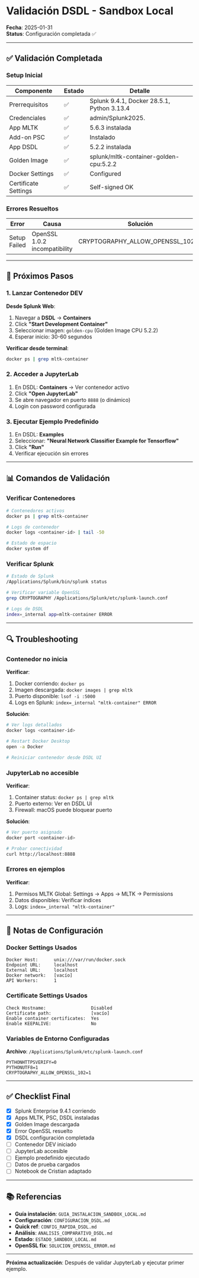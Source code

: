 # Validación DSDL - Sandbox Local

**Fecha**: 2025-01-31  
**Status**: Configuración completada ✅

---

## ✅ Validación Completada

### Setup Inicial

| Componente | Estado | Detalle |
|------------|--------|---------|
| Prerrequisitos | ✅ | Splunk 9.4.1, Docker 28.5.1, Python 3.13.4 |
| Credenciales | ✅ | admin/Splunk2025. |
| App MLTK | ✅ | 5.6.3 instalada |
| Add-on PSC | ✅ | Instalado |
| App DSDL | ✅ | 5.2.2 instalada |
| Golden Image | ✅ | splunk/mltk-container-golden-cpu:5.2.2 |
| Docker Settings | ✅ | Configured |
| Certificate Settings | ✅ | Self-signed OK |

### Errores Resueltos

| Error | Causa | Solución |
|-------|-------|----------|
| Setup Failed | OpenSSL 1.0.2 incompatibility | CRYPTOGRAPHY_ALLOW_OPENSSL_102=1 |

---

## 🚀 Próximos Pasos

### 1. Lanzar Contenedor DEV

**Desde Splunk Web**:
1. Navegar a **DSDL** → **Containers**
2. Click **"Start Development Container"**
3. Seleccionar imagen: `golden-cpu` (Golden Image CPU 5.2.2)
4. Esperar inicio: 30-60 segundos

**Verificar desde terminal**:
```bash
docker ps | grep mltk-container
```

### 2. Acceder a JupyterLab

1. En DSDL: **Containers** → Ver contenedor activo
2. Click **"Open JupyterLab"**
3. Se abre navegador en puerto `8888` (o dinámico)
4. Login con password configurada

### 3. Ejecutar Ejemplo Predefinido

1. En DSDL: **Examples**
2. Seleccionar: **"Neural Network Classifier Example for Tensorflow"**
3. Click **"Run"**
4. Verificar ejecución sin errores

---

## 📊 Comandos de Validación

### Verificar Contenedores

```bash
# Contenedores activos
docker ps | grep mltk-container

# Logs de contenedor
docker logs <container-id> | tail -50

# Estado de espacio
docker system df
```

### Verificar Splunk

```bash
# Estado de Splunk
/Applications/Splunk/bin/splunk status

# Verificar variable OpenSSL
grep CRYPTOGRAPHY /Applications/Splunk/etc/splunk-launch.conf

# Logs de DSDL
index=_internal app=mltk-container ERROR
```

---

## 🔍 Troubleshooting

### Contenedor no inicia

**Verificar**:
1. Docker corriendo: `docker ps`
2. Imagen descargada: `docker images | grep mltk`
3. Puerto disponible: `lsof -i :5000`
4. Logs en Splunk: `index=_internal "mltk-container" ERROR`

**Solución**:
```bash
# Ver logs detallados
docker logs <container-id>

# Restart Docker Desktop
open -a Docker

# Reiniciar contenedor desde DSDL UI
```

### JupyterLab no accesible

**Verificar**:
1. Container status: `docker ps | grep mltk`
2. Puerto externo: Ver en DSDL UI
3. Firewall: macOS puede bloquear puerto

**Solución**:
```bash
# Ver puerto asignado
docker port <container-id>

# Probar conectividad
curl http://localhost:8888
```

### Errores en ejemplos

**Verificar**:
1. Permisos MLTK Global: Settings → Apps → MLTK → Permissions
2. Datos disponibles: Verificar índices
3. Logs: `index=_internal "mltk-container"` 

---

## 📝 Notas de Configuración

### Docker Settings Usados

```
Docker Host:      unix:///var/run/docker.sock
Endpoint URL:     localhost
External URL:     localhost
Docker network:   [vacío]
API Workers:      1
```

### Certificate Settings Usados

```
Check Hostname:                 Disabled
Certificate path:               [vacío]
Enable container certificates:  Yes
Enable KEEPALIVE:               No
```

### Variables de Entorno Configuradas

**Archivo**: `/Applications/Splunk/etc/splunk-launch.conf`

```
PYTHONHTTPSVERIFY=0
PYTHONUTF8=1
CRYPTOGRAPHY_ALLOW_OPENSSL_102=1
```

---

## ✅ Checklist Final

- [x] Splunk Enterprise 9.4.1 corriendo
- [x] Apps MLTK, PSC, DSDL instaladas
- [x] Golden Image descargada
- [x] Error OpenSSL resuelto
- [x] DSDL configuración completada
- [ ] Contenedor DEV iniciado
- [ ] JupyterLab accesible
- [ ] Ejemplo predefinido ejecutado
- [ ] Datos de prueba cargados
- [ ] Notebook de Cristian adaptado

---

## 📚 Referencias

- **Guía instalación**: `GUIA_INSTALACION_SANDBOX_LOCAL.md`
- **Configuración**: `CONFIGURACION_DSDL.md`
- **Quick ref**: `CONFIG_RAPIDA_DSDL.md`
- **Análisis**: `ANALISIS_COMPARATIVO_DSDL.md`
- **Estado**: `ESTADO_SANDBOX_LOCAL.md`
- **OpenSSL fix**: `SOLUCION_OPENSSL_ERROR.md`

---

**Próxima actualización**: Después de validar JupyterLab y ejecutar primer ejemplo.

